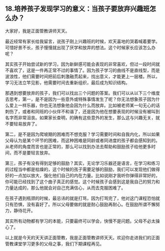 ## 18.培养孩子发现学习的意义：当孩子要放弃兴趣班怎么办？
大家好，我是正面管教讲师天天。


最近经常有家长给我留言，说孩子刚上兴趣班的时候，欢天喜地的哭着喊着要学。可惜好景不长，孩子慢慢就出现了厌学和放弃的想法。这个时候家长应该怎么办呢？


其实孩子开始尝试新的学习，因为新鲜感可能会表现的非常喜欢，但过一段时间就不喜欢了，这是一件再正常不过的事情了。因为孩子学习的曲线不是直线型，而是波浪性，他们需要时间把前后刺激融贯起来，找出意义，才能更上一层楼。所以，学习无法立竿见影，他需要时间去重新组织，最后成为知识结构。


那遇到想要放弃的孩子，我们可以找出三个问题的答案。我们可以从以下三个维度去思考，第一，是不是因为一些意外或特殊事情发生了呢？你无法想象孩子因为什么爱上一样乐器，你也无法想象他会因为什么而放弃。比如被老师某一句无心的话刺伤了，或者和同班的小伙伴不和谐了，还是因为他在想要表现的时候没有被叫到名字而非常沮丧。如果家长查明，的确有这些意外的发生，那么这与兴趣无关，就不要轻易放弃了。


第二，是不是因为爬坡期的困难而不想克服？学习需要时间和自我内化，所以如果父母认为是某个环节的困难，而这种困难是同龄或者同进度的孩子都会感知到的。从老师的角度而言也是正常的，那么可以找到办法去帮助和鼓励孩子给他更多时间，而不是要轻言放弃。


第三，孩子有没有得到足够的鼓励？其实，无论学习乐器还是语言，在学习和练习的过程当中都是枯燥的，这个时候的孩子需要足够的鼓励，我们可以发现他们做得好的一点加以放大，强化他们自己的内在力量。比如说刚才我听你弹得非常好的，你可能已经找到了这个曲子真正的感觉。这个时候孩子会感到这是我自己的努力和力量达成的，那么他就会对自己充满信心，从而去克服困难了。


在孩子遇到瓶颈的时候，最忌讳的就是打骂，因为打骂完了，他对这门课程恐怕就只有恐惧，没有喜好了。所以父母要做的就是耐心鼓励再耐心。在鼓励所谓不懈努力，静待花开。


其实所有动物都有学习的本能，只要最终可以学会，快慢不是问题。父母不必太操心了。


以上就是今天的天天讲正面管教，我是正面管教讲师天天。欢迎你走进我们的正面管教课堂学习更多的父母之事，我们下期课程再见。

